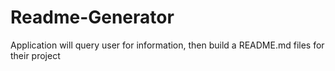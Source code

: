 # Readme-Generator
Application will query user for information, then build a README.md files for their project
